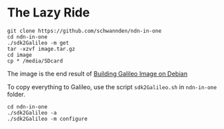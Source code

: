 # The Lazy Ride
```
git clone https://github.com/schwannden/ndn-in-one
cd ndn-in-one
./sdk2Galileo -m get
tar -xzvf image.tar.gz
cd image
cp * /media/SDcard
```
The image is the end result of [Building Galileo Image on Debian](building_galileo_image_on_debian.md)

To copy everything to Galileo, use the script `sdk2Galileo.sh` in `ndn-in-one` folder.
```
cd ndn-in-one
./sdk2Galileo -a
./sdk2Galileo -m configure
```